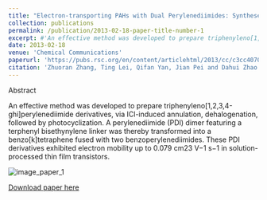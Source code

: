 ```yaml
---
title: "Electron-transporting PAHs with Dual Perylenediimides: Syntheses and Semiconductive Characterizations"
collection: publications
permalink: /publication/2013-02-18-paper-title-number-1
excerpt: #'An effective method was developed to prepare triphenyleno[1,2,3,4-ghi]perylenediimide derivatives, via ICl-induced annulation, dehalogenation, followed by photocyclization. A perylenediimide (PDI) dimer featuring a terphenyl bisethynylene linker was thereby transformed into a benzo[k]tetraphene fused with two benzoperylenediimides. These PDI derivatives exhibited electron mobility up to 0.079 cm23 V−1 s−1 in solution-processed thin film transistors.'
date: 2013-02-18
venue: 'Chemical Communications'
paperurl: 'https://pubs.rsc.org/en/content/articlehtml/2013/cc/c3cc40704g'
citation: 'Zhuoran Zhang, Ting Lei, Qifan Yan, Jian Pei and Dahui Zhao. &quot;Electron-transporting PAHs with Dual Perylenediimides: Syntheses and Semiconductive Characterizations&quot; <i>Chem. Commun.</i> <strong>2013</strong>, <i>49</i>, 2882-2884.'
---
```

Abstract

An effective method was developed to prepare triphenyleno[1,2,3,4-ghi]perylenediimide derivatives, via ICl-induced annulation, dehalogenation, followed by photocyclization. A perylenediimide (PDI) dimer featuring a terphenyl bisethynylene linker was thereby transformed into a benzo[k]tetraphene fused with two benzoperylenediimides. These PDI derivatives exhibited electron mobility up to 0.079 cm23 V−1 s−1 in solution-processed thin film transistors.

![image_paper_1](https://pubs.rsc.org/en/Image/Get?imageInfo.ImageType=GA&imageInfo.ImageIdentifier.ManuscriptID=C3CC40704G&imageInfo.ImageIdentifier.Year=2013)

[Download paper here](https://zhuoranzhang-ryan.github.io/website/files/paper1.pdf)


